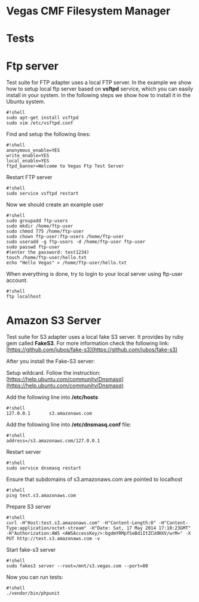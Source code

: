 Vegas CMF Filesystem Manager
============================


Tests
====================


Ftp server
==========

Test suite for FTP adapter uses a local FTP server. In the example we show how to setup local ftp server based on **vsftpd** service, which you can easily install in your system.
In the following steps we show how to install it in the Ubuntu system.

```
#!shell
sudo apt-get install vsftpd
sudo vim /etc/vsftpd.conf
```

Find and setup the following lines:

```
#!shell
anonymous_enable=YES
write_enable=YES
local_enable=YES
ftpd_banner=Welcome to Vegas Ftp Test Server
```

Restart FTP server

```
#!shell
sudo service vsftpd restart
```

Now we should create an example user

```
#!shell
sudo groupadd ftp-users
sudo mkdir /home/ftp-user
sudo chmod 775 /home/ftp-user
sudo chown ftp-user:ftp-users /home/ftp-user
sudo useradd -g ftp-users -d /home/ftp-user ftp-user
sudo passwd ftp-user
#(enter the password: test1234)
touch /home/ftp-user/hello.txt
echo "Hello Vegas" > /home/ftp-user/hello.txt
```

When everything is done, try to login to your local server using ftp-user account.

```
#!shell
ftp localhost
```

Amazon S3 Server
================
Test suite for S3 adapter uses a local fake S3 server. It provides by ruby gem called **FakeS3**.
For more information check the following link: [https://github.com/jubos/fake-s3](https://github.com/jubos/fake-s3)

After you install the Fake-S3 server:

Setup wildcard. Follow the instruction: [https://help.ubuntu.com/community/Dnsmasq](https://help.ubuntu.com/community/Dnsmasq)

Add the following line into **/etc/hosts**

```
#!shell
127.0.0.1       s3.amazonaws.com
```

Add the following line into **/etc/dnsmasq.conf** file:

```
#!shell
address=/s3.amazonaws.com/127.0.0.1
```

Restart server

```
#!shell
sudo service dnsmasq restart
```

Ensure that subdomains of s3.amazonaws.com are pointed to localhost

```
#!shell
ping test.s3.amazonaws.com
```

Prepare S3 server

```
#!shell
curl -H"Host:test.s3.amazonaws.com" -H"Content-Length:0" -H"Content-Type:application/octet-stream" -H"Date: Sat, 17 May 2014 17:10:23GMT" -H"Authorization:AWS <AWSAccessKey/>:bgdmYRMpfSeBdiItZCUdHXV/wrM=" -X PUT http://test.s3.amazonaws.com -v
```

Start fake-s3 server

```
#!shell
sudo fakes3 server --root=/mnt/s3.vegas.com --port=80
```


Now you can run tests:

```
#!shell
./vendor/bin/phpunit
```